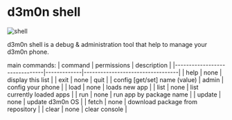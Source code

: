 # d3m0n shell
![shell](https://github.com/d3m0n-project/d3m0n_os/assets/71982379/a4c8e3fc-0ca6-402c-8616-cfd897aa819e)

d3m0n shell is a debug & administration tool that help to manage your d3m0n phone.

main commands:
| command                       | permissions | description                      |
|-------------------------------|-------------|----------------------------------|
| help                          | none        | display this list                |
| exit                          | none        | quit                             |
| config [get/set] name (value) | admin       | config your phone                |
| load <path>                   | none        | loads new app                    |
| list                          | none        | list currently loaded apps       |
| run <package>                 | none        | run app by package name          |
| update                        | none        | update d3m0n OS                  |
| fetch <package>               | none        | download package from repository |
| clear                         | none        | clear console                    |
